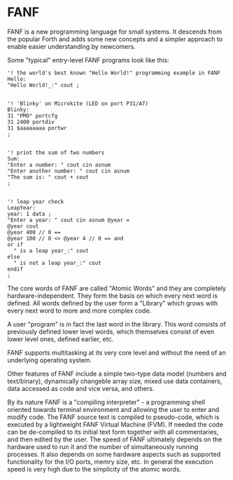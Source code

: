 FANF
====

FANF is a new programming language for small systems. It descends from the popular Forth and adds some new concepts and a simpler approach to enable easier understanding by newcomers.

Some "typical" entry-level FANF programs look like this:

```
'! the world's best known "Hello World!" programming example in FANF
Hello:
"Hello World!_:" cout ;


'! 'Blinky' on Microkite (LED on port P31/A7)
Blinky:
31 "PMO" portcfg
31 2400 portdiv
31 $aaaaaaaa portwr
;


'! print the sum of two numbers
Sum:
"Enter a number: " cout cin asnum
"Enter another number: " cout cin asnum
"The sum is: " cout + cout
;


'! leap year check
LeapYear:
year: 1 data ;
"Enter a year: " cout cin asnum @year =
@year cout
@year 400 // 0 == 
@year 100 // 0 <> @year 4 // 0 == and
or if
  " is a leap year_:" cout
else
  " is not a leap year_:" cout
endif
;
```

The core words of FANF are called "Atomic Words" and they are completely hardware-independent. They form the basis on which every next word is defined. All words defined by the user form a "Library" which grows with every next word to more and more complex code.

A user "program" is in fact the last word in the library. This word consists of previously defined lower level words, which themselves consist of even lower level ones, defined earlier, etc.

FANF supports multitasking at its very core level and without the need of an underlying operating system.

Other features of FANF include a simple two-type data model (numbers and text/binary), dynamically changeble array size, mixed use data containers, data accessed as code and vice versa, and others.

By its nature FANF is a "compiling interpreter" - a programming shell oriented towards terminal environment and allowing the user to enter and modify code. The FANF source text is compiled to pseudo-code, which is executed by a lightweight FANF Virtual Machine (FVM). If needed the code can be de-compiled to its initial text form together with all commentaries, and then edited by the user.
The speed of FANF ultimately depends on the hardware used to run it and the number of simultaneously running processes. It also depends on some hardware aspects such as supported functionality for the I/O ports, memry size, etc. In general the execution speed is very high due to the simplicity of the atomic words.
